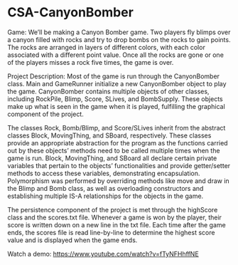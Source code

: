 # CSA-CanyonBomber

Game:
We’ll be making a Canyon Bomber game. 
Two players fly blimps over a canyon filled with rocks and try to drop bombs on the rocks to gain points. 
The rocks are arranged in layers of different colors, with each color associated with a different point value. 
Once all the rocks are gone or one of the players misses a rock five times, the game is over.

Project Description:
Most of the game is run through the CanyonBomber class. 
Main and GameRunner initialize a new CanyonBomber object to play the game. 
CanyonBomber contains multiple objects of other classes, including RockPile, Blimp, Score, SLives, and BombSupply. 
These objects make up what is seen in the game when it is played, fulfilling the graphical component of the project. 

The classes Rock, Bomb/Blimp, and Score/SLives inherit from the abstract classes Block, MovingThing, and SBoard, respectively. 
These classes provide an appropriate abstraction for the program as the functions carried out by these objects’ methods need to be called multiple times when the game is run. 
Block, MovingThing, and SBoard all declare certain private variables that pertain to the objects’ functionalities and provide getter/setter methods to access these variables, demonstrating encapsulation. 
Polymorphism was performed by overriding methods like move and draw in the Blimp and Bomb class, as well as overloading constructors and establishing multiple IS-A relationships for the objects in the game.

The persistence component of the project is met through the highScore class and the scores.txt file. 
Whenever a game is won by the player, their score is written down on a new line in the txt file. 
Each time after the game ends, the scores file is read line-by-line to determine the highest score value and is displayed when the game ends.

Watch a demo:
https://www.youtube.com/watch?v=fTyNFHhffNE 
